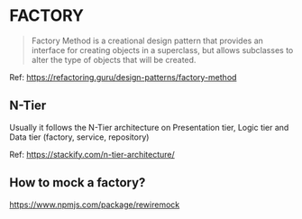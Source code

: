 # FACTORY

> Factory Method is a creational design pattern that provides an interface for creating objects in a superclass, but allows subclasses to alter the type of objects that will be created.

Ref: https://refactoring.guru/design-patterns/factory-method

## N-Tier

Usually it follows the N-Tier architecture on Presentation tier, Logic tier and Data tier (factory, service, repository)

Ref: https://stackify.com/n-tier-architecture/

## How to mock a factory?

https://www.npmjs.com/package/rewiremock
